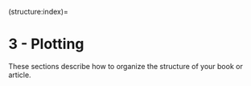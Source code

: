 (structure:index)=
# 3 - Plotting

These sections describe how to organize the structure of your book or article.

```{tableofcontents}
```